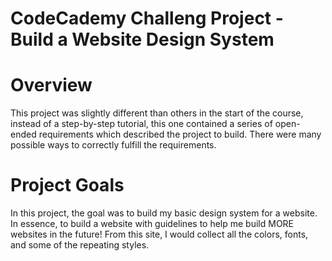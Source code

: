 # CodeCademy Challeng Project - Build a Website Design System

# Overview

This project was slightly different than others in the start of the course, instead of a step-by-step tutorial, this one contained a series of open-ended requirements which described the project to build. There were many possible ways to correctly fulfill the requirements.


# Project Goals

In this project, the goal was to build my basic design system for a website. In essence, to build a website with guidelines to help me build MORE websites in the future! From this site, I would collect all the colors, fonts, and some of the repeating styles.